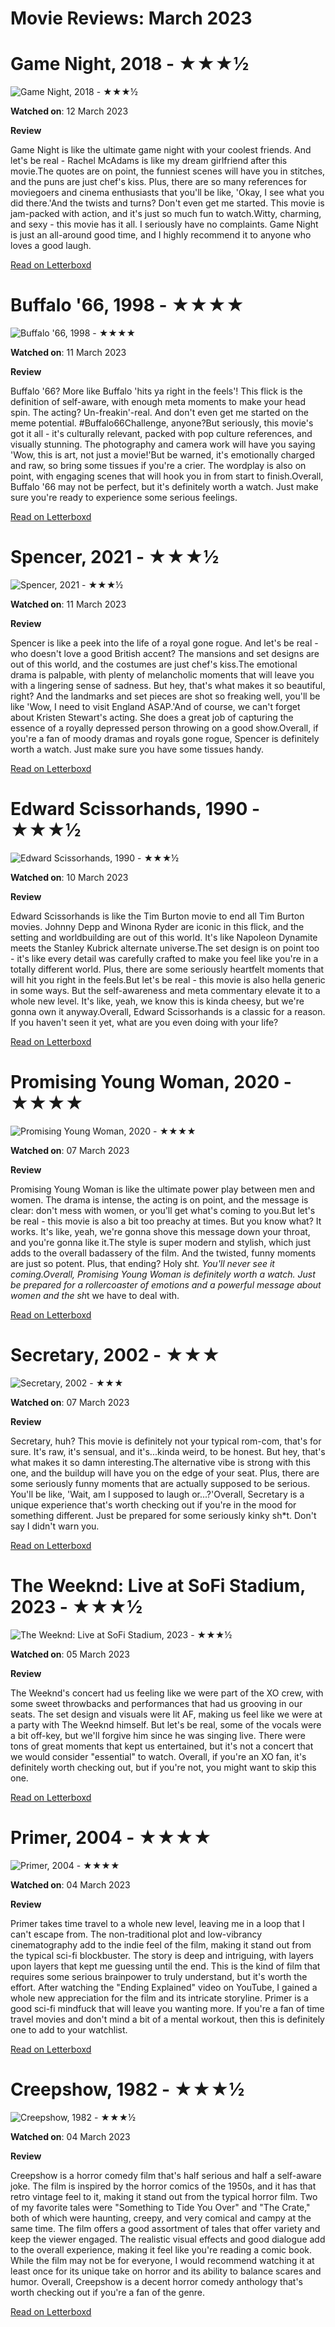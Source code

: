 
Movie Reviews: March 2023
=========================

# Game Night, 2018 - ★★★½
  
![Game Night, 2018 - ★★★½](https://a.ltrbxd.com/resized/film-poster/3/7/8/0/4/8/378048-game-night-0-600-0-900-crop.jpg?v=7216b8d79c)

**Watched on**: 12 March 2023

**Review**

 Game Night is like the ultimate game night with your coolest friends. And let's be real - Rachel McAdams is like my dream girlfriend after this movie.The quotes are on point, the funniest scenes will have you in stitches, and the puns are just chef's kiss. Plus, there are so many references for moviegoers and cinema enthusiasts that you'll be like, 'Okay, I see what you did there.'And the twists and turns? Don't even get me started. This movie is jam-packed with action, and it's just so much fun to watch.Witty, charming, and sexy - this movie has it all. I seriously have no complaints. Game Night is just an all-around good time, and I highly recommend it to anyone who loves a good laugh.

[Read on Letterboxd](https://letterboxd.com/highnessatharva/film/game-night/)
# Buffalo '66, 1998 - ★★★★
  
![Buffalo '66, 1998 - ★★★★](https://a.ltrbxd.com/resized/sm/upload/eo/sj/w9/xl/taVFuUhUWoX9YE7bb2bWkSPjC9P-0-600-0-900-crop.jpg?v=94ae22e6f8)

**Watched on**: 11 March 2023

**Review**

 Buffalo '66? More like Buffalo 'hits ya right in the feels'! This flick is the definition of self-aware, with enough meta moments to make your head spin. The acting? Un-freakin'-real. And don't even get me started on the meme potential. #Buffalo66Challenge, anyone?But seriously, this movie's got it all - it's culturally relevant, packed with pop culture references, and visually stunning. The photography and camera work will have you saying 'Wow, this is art, not just a movie!'But be warned, it's emotionally charged and raw, so bring some tissues if you're a crier. The wordplay is also on point, with engaging scenes that will hook you in from start to finish.Overall, Buffalo '66 may not be perfect, but it's definitely worth a watch. Just make sure you're ready to experience some serious feelings.

[Read on Letterboxd](https://letterboxd.com/highnessatharva/film/buffalo-66/)
# Spencer, 2021 - ★★★½
  
![Spencer, 2021 - ★★★½](https://a.ltrbxd.com/resized/film-poster/6/3/9/5/5/9/639559-spencer-0-600-0-900-crop.jpg?v=33938ea371)

**Watched on**: 11 March 2023

**Review**

 Spencer is like a peek into the life of a royal gone rogue. And let's be real - who doesn't love a good British accent? The mansions and set designs are out of this world, and the costumes are just chef's kiss.The emotional drama is palpable, with plenty of melancholic moments that will leave you with a lingering sense of sadness. But hey, that's what makes it so beautiful, right? And the landmarks and set pieces are shot so freaking well, you'll be like 'Wow, I need to visit England ASAP.'And of course, we can't forget about Kristen Stewart's acting. She does a great job of capturing the essence of a royally depressed person throwing on a good show.Overall, if you're a fan of moody dramas and royals gone rogue, Spencer is definitely worth a watch. Just make sure you have some tissues handy.

[Read on Letterboxd](https://letterboxd.com/highnessatharva/film/spencer-2021/)
# Edward Scissorhands, 1990 - ★★★½
  
![Edward Scissorhands, 1990 - ★★★½](https://a.ltrbxd.com/resized/film-poster/5/1/8/8/9/51889-edward-scissorhands-0-600-0-900-crop.jpg?v=38f2599419)

**Watched on**: 10 March 2023

**Review**

 Edward Scissorhands is like the Tim Burton movie to end all Tim Burton movies. Johnny Depp and Winona Ryder are iconic in this flick, and the setting and worldbuilding are out of this world. It's like Napoleon Dynamite meets the Stanley Kubrick alternate universe.The set design is on point too - it's like every detail was carefully crafted to make you feel like you're in a totally different world. Plus, there are some seriously heartfelt moments that will hit you right in the feels.But let's be real - this movie is also hella generic in some ways. But the self-awareness and meta commentary elevate it to a whole new level. It's like, yeah, we know this is kinda cheesy, but we're gonna own it anyway.Overall, Edward Scissorhands is a classic for a reason. If you haven't seen it yet, what are you even doing with your life?

[Read on Letterboxd](https://letterboxd.com/highnessatharva/film/edward-scissorhands/)
# Promising Young Woman, 2020 - ★★★★
  
![Promising Young Woman, 2020 - ★★★★](https://a.ltrbxd.com/resized/film-poster/5/1/0/0/4/7/510047-promising-young-woman-0-600-0-900-crop.jpg?v=21703347b6)

**Watched on**: 07 March 2023

**Review**

 Promising Young Woman is like the ultimate power play between men and women. The drama is intense, the acting is on point, and the message is clear: don't mess with women, or you'll get what's coming to you.But let's be real - this movie is also a bit too preachy at times. But you know what? It works. It's like, yeah, we're gonna shove this message down your throat, and you're gonna like it.The style is super modern and stylish, which just adds to the overall badassery of the film. And the twisted, funny moments are just so potent. Plus, that ending? Holy sh*t. You'll never see it coming.Overall, Promising Young Woman is definitely worth a watch. Just be prepared for a rollercoaster of emotions and a powerful message about women and the sh*t we have to deal with.

[Read on Letterboxd](https://letterboxd.com/highnessatharva/film/promising-young-woman/)
# Secretary, 2002 - ★★★
  
![Secretary, 2002 - ★★★](https://a.ltrbxd.com/resized/sm/upload/14/7l/a1/b6/dZaTYgy6sc6Z8ylaKdXw8yq5sRv-0-600-0-900-crop.jpg?v=59a0235b75)

**Watched on**: 07 March 2023

**Review**

 Secretary, huh? This movie is definitely not your typical rom-com, that's for sure. It's raw, it's sensual, and it's...kinda weird, to be honest. But hey, that's what makes it so damn interesting.The alternative vibe is strong with this one, and the buildup will have you on the edge of your seat. Plus, there are some seriously funny moments that are actually supposed to be serious. You'll be like, 'Wait, am I supposed to laugh or...?'Overall, Secretary is a unique experience that's worth checking out if you're in the mood for something different. Just be prepared for some seriously kinky sh*t. Don't say I didn't warn you.

[Read on Letterboxd](https://letterboxd.com/highnessatharva/film/secretary/)
# The Weeknd: Live at SoFi Stadium, 2023 - ★★★½
  
![The Weeknd: Live at SoFi Stadium, 2023 - ★★★½](https://a.ltrbxd.com/resized/film-poster/9/7/5/0/0/7/975007-the-weeknd-live-at-sofi-stadium-0-600-0-900-crop.jpg?v=b8fb5b5d83)

**Watched on**: 05 March 2023

**Review**

 The Weeknd's concert had us feeling like we were part of the XO crew, with some sweet throwbacks and performances that had us grooving in our seats. The set design and visuals were lit AF, making us feel like we were at a party with The Weeknd himself. But let's be real, some of the vocals were a bit off-key, but we'll forgive him since he was singing live. There were tons of great moments that kept us entertained, but it's not a concert that we would consider "essential" to watch. Overall, if you're an XO fan, it's definitely worth checking out, but if you're not, you might want to skip this one.

[Read on Letterboxd](https://letterboxd.com/highnessatharva/film/the-weeknd-live-at-sofi-stadium/)
# Primer, 2004 - ★★★★
  
![Primer, 2004 - ★★★★](https://a.ltrbxd.com/resized/film-poster/2/6/8/2/2682-primer-0-600-0-900-crop.jpg?v=0e02010779)

**Watched on**: 04 March 2023

**Review**

 Primer takes time travel to a whole new level, leaving me in a loop that I can't escape from. The non-traditional plot and low-vibrancy cinematography add to the indie feel of the film, making it stand out from the typical sci-fi blockbuster. The story is deep and intriguing, with layers upon layers that kept me guessing until the end. This is the kind of film that requires some serious brainpower to truly understand, but it's worth the effort. After watching the "Ending Explained" video on YouTube, I gained a whole new appreciation for the film and its intricate storyline. Primer is a good sci-fi mindfuck that will leave you wanting more. If you're a fan of time travel movies and don't mind a bit of a mental workout, then this is definitely one to add to your watchlist.

[Read on Letterboxd](https://letterboxd.com/highnessatharva/film/primer/)
# Creepshow, 1982 - ★★★½
  
![Creepshow, 1982 - ★★★½](https://a.ltrbxd.com/resized/sm/upload/n4/sm/so/1r/2oYLBnELBPbOKBQd9MKOqOmJ6aH-0-600-0-900-crop.jpg?v=6140c7ccce)

**Watched on**: 04 March 2023

**Review**

 Creepshow is a horror comedy film that's half serious and half a self-aware joke. The film is inspired by the horror comics of the 1950s, and it has that retro vintage feel to it, making it stand out from the typical horror film. Two of my favorite tales were "Something to Tide You Over" and "The Crate," both of which were haunting, creepy, and very comical and campy at the same time. The film offers a good assortment of tales that offer variety and keep the viewer engaged. The realistic visual effects and good dialogue add to the overall experience, making it feel like you're reading a comic book. While the film may not be for everyone, I would recommend watching it at least once for its unique take on horror and its ability to balance scares and humor. Overall, Creepshow is a decent horror comedy anthology that's worth checking out if you're a fan of the genre.

[Read on Letterboxd](https://letterboxd.com/highnessatharva/film/creepshow/)